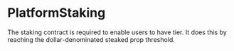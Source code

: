 # PlatformStaking

The staking contract is required to enable users to have tier. It does this by reaching the dollar-denominated steaked prop threshold.